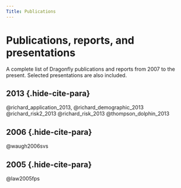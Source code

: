 ```yaml
---
Title: Publications
---
```


# Publications, reports, and presentations

A complete list of Dragonfly publications and reports from 2007 to the present.
Selected presentations are also included.

## 2013 {.hide-cite-para}

@richard_application_2013, @richard_demographic_2013
 @richard_risk2_2013 @richard_risk_2013 @thompson_dolphin_2013

## 2006 {.hide-cite-para}

@waugh2006svs

## 2005 {.hide-cite-para}

@law2005fps